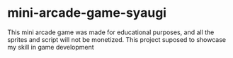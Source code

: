 # mini-arcade-game-syaugi
This mini arcade game was made for educational purposes, and all the sprites and script will not be monetized. This project suposed to showcase my skill in game development
